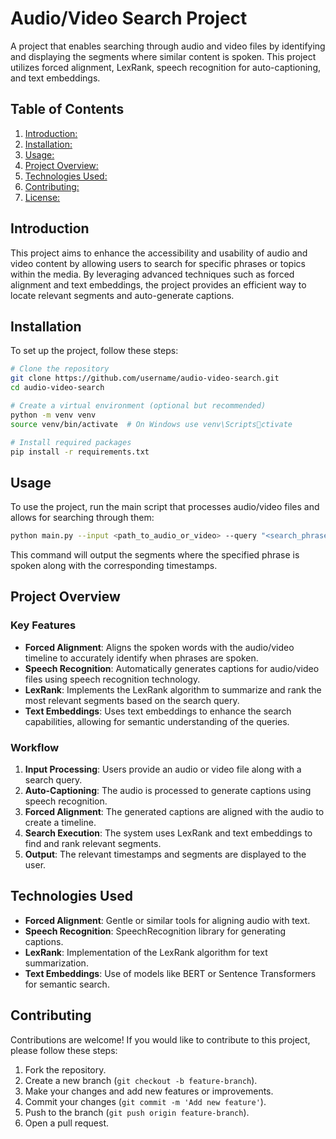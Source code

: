 
# Audio/Video Search Project

A project that enables searching through audio and video files by identifying and displaying the segments where similar content is spoken. This project utilizes forced alignment, LexRank, speech recognition for auto-captioning, and text embeddings.

## Table of Contents

1. [Introduction:](#introduction)
2. [Installation:](#installation)
3. [Usage:](#usage)
4. [Project Overview:](#project-overview)
5. [Technologies Used:](#technologies-used)
6. [Contributing:](#contributing)
7. [License:](#license)

## Introduction

This project aims to enhance the accessibility and usability of audio and video content by allowing users to search for specific phrases or topics within the media. By leveraging advanced techniques such as forced alignment and text embeddings, the project provides an efficient way to locate relevant segments and auto-generate captions.

## Installation

To set up the project, follow these steps:
```bash
# Clone the repository
git clone https://github.com/username/audio-video-search.git
cd audio-video-search

# Create a virtual environment (optional but recommended)
python -m venv venv
source venv/bin/activate  # On Windows use venv\Scriptsctivate

# Install required packages
pip install -r requirements.txt
```

## Usage

To use the project, run the main script that processes audio/video files and allows for searching through them:

```bash
python main.py --input <path_to_audio_or_video> --query "<search_phrase>"
```

This command will output the segments where the specified phrase is spoken along with the corresponding timestamps.

## Project Overview

### Key Features

- **Forced Alignment**: Aligns the spoken words with the audio/video timeline to accurately identify when phrases are spoken.
- **Speech Recognition**: Automatically generates captions for audio/video files using speech recognition technology.
- **LexRank**: Implements the LexRank algorithm to summarize and rank the most relevant segments based on the search query.
- **Text Embeddings**: Uses text embeddings to enhance the search capabilities, allowing for semantic understanding of the queries.

### Workflow

1. **Input Processing**: Users provide an audio or video file along with a search query.
2. **Auto-Captioning**: The audio is processed to generate captions using speech recognition.
3. **Forced Alignment**: The generated captions are aligned with the audio to create a timeline.
4. **Search Execution**: The system uses LexRank and text embeddings to find and rank relevant segments.
5. **Output**: The relevant timestamps and segments are displayed to the user.

## Technologies Used

- **Forced Alignment**: Gentle or similar tools for aligning audio with text.
- **Speech Recognition**: SpeechRecognition library for generating captions.
- **LexRank**: Implementation of the LexRank algorithm for text summarization.
- **Text Embeddings**: Use of models like BERT or Sentence Transformers for semantic search.

## Contributing

Contributions are welcome! If you would like to contribute to this project, please follow these steps:

1. Fork the repository.
2. Create a new branch (`git checkout -b feature-branch`).
3. Make your changes and add new features or improvements.
4. Commit your changes (`git commit -m 'Add new feature'`).
5. Push to the branch (`git push origin feature-branch`).
6. Open a pull request.
